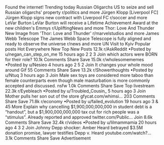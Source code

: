Found the internet!
Trending today
Russian Oligarchs
US to seize and sell Russian oligarchs' property
r/politics and more
Jürgen Klopp
[Liverpool FC] Jürgen Klopp signs new contract with Liverpool FC
r/soccer and more
LeVar Burton
LeVar Burton will receive a Lifetime Achievement Award at the new children's Emmys
r/UpliftingNews and more
Thor: Love And Thunder
New Image from 'Thor: Love and Thunder'
r/marvelstudios and more
James Webb Telescope
The James Webb Space Telescope is fully aligned and ready to observe the universe
r/news and more
UN Visit to Kyiv
Popular posts
Hot
Everywhere
New
Top
New Posts
12.1k
r/AskReddit
•Posted by
u/negan_can_step_on_me
15 hours ago
2
2
3
Join
which actors were BORN for their role?
10.1k Comments
Share
Save
15.0k
r/wholesomememes
•Posted by
u/Nesieo
4 hours ago
2
5
2
Join
It changes your whole mood around
Gif
55 Comments
Share
Save
13.2k
r/Showerthoughts
•Posted by
u/Ntuq
3 hours ago
3
Join
Male sex toys are considered more taboo than female counterparts even though male masturbation is more commonly accepted and discussed.
nsfw
1.0k Comments
Share
Save
Top livestream
22.3k
r/Eyebleach
•Posted by
u/Troubled_Cousin_
5 hours ago
3
Join
Mother pulls her son out of the store
gfycat.com/whimsi...
203 Comments
Share
Save
71.8k
r/economy
•Posted by
u/failed_evolution
19 hours ago
3
& 45 More
Explain why cancelling $1,900,000,000,000 in student debt is a “handout”, but a $1,900,000,000,000 tax cut for rich people was a “stimulus”.
Already reported and approved
twitter.com/Public...
Join
8.6k Comments
Share
Save
32.4k
r/videos
•Posted by
u/lilmammamia
20 hours ago
4
3
2
Join
Johnny Depp shocker: Amber Heard betrayed $3.5M donation promise, lawyer testifies
Depp v. Heard
youtube.com/watch?...
3.1k Comments
Share
Save
Advertisement